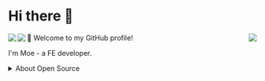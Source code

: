 # Hi there 👋

<img align="left" src="https://github-readme-stats.vercel.app/api?username=moewang0321&show_icons=true&icon_color=805AD5&text_color=718096&bg_color=ffffff&hide_title=true" />
<img align="left" src="https://github-readme-stats.vercel.app/api/top-langs/?username=moewang0321&layout=compact&hide=html&theme=dark" />
<img align="right" src="https://github-readme-streak-stats.herokuapp.com/?user=moewang0321&theme=highcontrast" />
🎉 Welcome to my GitHub profile!

I'm Moe - a FE developer.




<details>
<summary>About Open Source </summary>

## My main projects:
- [moewang0321.github.io](https://github.com/moewang0321/moewang0321.github.io) - 🚀
- [Vue.js-Chat](https://github.com/moewang0321/LeetCode_EveryDay) - 🐳 
- [LeetCode_EveryDay](https://github.com/moewang0321/LeetCode_EveryDay) - 🚀

[Get More ...](https://github.com/moewang0321)

</details>
